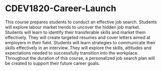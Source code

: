 # CDEV1820-Career-Launch
This course prepares students to conduct an effective job search. Students will explore labour market trends to uncover the hidden job market. Students will learn to identify their transferable skills and market them effectively. They will create targeted resumes and cover letters aimed at employers in their field. Students will learn strategies to communicate their skills effectively in an interview. They will explore the skills, attitudes and expectations needed to successfully transition into the workplace. Throughout the duration of this course, a personalized job search plan will be created to support their future career goals.
